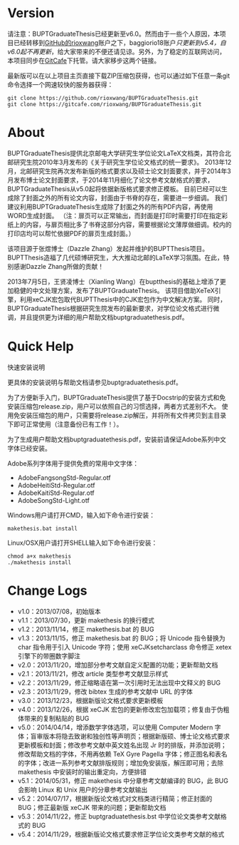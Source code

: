Version
==================
请注意：BUPTGraduateThesis已经更新至v6.0。然而由于一些个人原因，本项目已经转移到[GitHub的rioxwang](https://github.com/rioxwang/BUPTGraduateThesis)账户之下，baggiorio18账户*只更新到v5.4，自v6.0起不再更新*，给大家带来的不便还请见谅。另外，为了稳定的互联网访问，本项目同步在[GitCafe](https://gitcafe.com/rioxwang/BUPTGraduateThesis)下托管。请大家移步这两个链接。

最新版可以在以上项目主页直接下载ZIP压缩包获得，也可以通过如下任意一条git命令选择一个网速较快的服务器获得：

    git clone https://github.com/rioxwang/BUPTGraduateThesis.git
    git clone https://gitcafe.com/rioxwang/BUPTGraduateThesis.git

About
==================
BUPTGraduateThesis提供北京邮电大学研究生学位论文LaTeX文档类，其符合北邮研究生院2010年3月发布的《关于研究生学位论文格式的统一要求》。
2013年12月，北邮研究生院再次发布新版的格式要求以及硕士论文封面要求，并于2014年3月发布博士论文封面要求，于2014年11月细化了论文参考文献格式的要求，BUPTGraduateThesis从v5.0起将依据新版格式要求修正模板。
目前已经可以生成除了封面之外的所有论文内容，封面由于书脊的存在，需要进一步细调。
我们建议利用BUPTGraduateThesis生成除了封面之外的所有PDF内容，再使用WORD生成封面。
（注：扉页可以正常输出，而封面是打印时需要打印在指定彩纸上的内容，与扉页相比多了书脊这部分内容，需要根据论文薄厚做细调。校内的打印店均可以帮忙依据PDF的扉页生成封面。）

该项目源于张煜博士（Dazzle Zhang）发起并维护的BUPTThesis项目。BUPTThesis造福了几代硕博研究生，大大推动北邮的LaTeX学习氛围。在此，特别感谢Dazzle Zhang所做的贡献！

2013年7月5日，王贤凌博士（Xianling Wang）在buptthesis的基础上增添了更加稳健的中文处理方案，发布了BUPTGraduateThesis。
该项目借助XeTeX引擎，利用xeCJK宏包取代BUPTThesis中的CJK宏包作为中文解决方案。
同时，BUPTGraduateThesis根据研究生院发布的最新要求，对学位论文格式进行微调，并且提供更为详细的用户帮助文档buptgraduatethesis.pdf。


Quick Help
==================
快速安装说明

更具体的安装说明与帮助文档请参见buptgraduatethesis.pdf。

为了方便新手入门，BUPTGraduateThesis提供了基于Docstrip的安装方式和免安装压缩包release.zip，用户可以依照自己的习惯选择，两者方式差别不大。
使用免安装压缩包的用户，只需要将release.zip解压，并将所有文件拷贝到主目录下即可正常使用（注意备份已有工作！）。

为了生成用户帮助文档buptgraduatethesis.pdf，安装前请保证Adobe系列中文字体已经安装。

Adobe系列字体用于提供免费的常用中文字体：
*  AdobeFangsongStd-Regular.otf
*  AdobeHeitiStd-Regular.otf
*  AdobeKaitiStd-Regular.otf
*  AdobeSongStd-Light.otf

Windows用户请打开CMD，输入如下命令进行安装：

    makethesis.bat install

Linux/OSX用户请打开SHELL输入如下命令进行安装：

    chmod a+x makethesis
    ./makethesis install

Change Logs
==================
*  v1.0：2013/07/08，初始版本
*  v1.1：2013/07/30，更新 makethesis 的换行模式
*  v1.2：2013/11/14，修正 makethesis.bat 的 BUG
*  v1.3：2013/11/15，修正 makethesis.bat 的 BUG；将 Unicode 指令替换为 char 指令用于引入 Unicode 字符；使用 xeCJKsetcharclass 命令修正 xetex 引擎下的带圈数字脚注
*  v2.0：2013/11/20，增加部分参考文献自定义配置的功能；更新帮助文档
*  v2.1：2013/11/21，修改 article 类型参考文献显示样式
*  v2.2：2013/11/29，修正缩略语在第一次引用时无法出现中文释义的 BUG
*  v2.3：2013/11/29，修改 bibtex 生成的参考文献中 URL 的字体
*  v3.0：2013/12/23，根据新版论文格式要求更新模板
*  v4.0：2013/12/26，根据 xeCJK 宏包的更新修改宏包加载项；修复由于伪粗体带来的复制粘贴的 BUG
*  v5.0：2014/04/14，增添数学字体选项，可以使用 Computer Modern 字体；盲审版本将隐去致谢和独创性等声明页；根据新版硕、博士论文格式要求更新模板和封面；修改参考文献中英文姓名出现 Jr 时的排版，并添加说明；修改帮助文档的字体，不用再依赖 TeX Gyre Pagella 字体；修正图名和表名的字体；改进一系列参考文献排版规则；增加免安装版，解压即可用；去除 makethesis 中安装时的输出重定向，方便排错
*  v5.1：2014/05/31，修正 makethesis 中分章参考文献编译的 BUG，此 BUG 会影响 Linux 和 Unix 用户的分章参考文献输出
*  v5.2：2014/07/17，根据新版论文格式对文档类进行精简；修正封面的 BUG；修正最新版 xeCJK 带来的问题；更新帮助文档
*  v5.3：2014/11/22，修正 buptgraduatethesis.bst 中学位论文类参考文献格式的 BUG
*  v5.4：2014/11/29，根据新版论文格式要求修正学位论文类参考文献的格式
